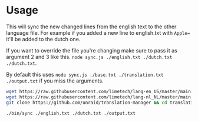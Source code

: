 # Usage

This will sync the new changed lines from the english text to the other language file.
For example if you added a new line to english.txt with `Apple=` it'll be added to the dutch one.

If you want to override the file you're changing make sure to pass it as argument 2 and 3 like this.
`node sync.js ./english.txt ./dutch.txt ./dutch.txt`.

By default this uses `node sync.js ./base.txt ./translation.txt ./output.txt` if you miss the arguments.


```bash
wget https://raw.githubusercontent.com/limetech/lang-en_US/master/main.txt -O english.txt
wget https://raw.githubusercontent.com/limetech/lang-nl_NL/master/main.txt -O dutch.txt
git clone https://github.com/unraid/translation-manager && cd translation-manager

./bin/sync ./english.txt ./dutch.txt ./output.txt
```